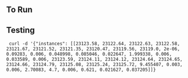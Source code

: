 ## To Run 



## Testing 

` curl -d '{"instances": [[23123.58, 23122.64, 23122.63, 23122.58, 23121.67, 23121.52, 23121.35, 23120.47, 23119.56, 23119.0, 2e-06, 0.09283, 0.006, 0.048998, 0.085046, 0.022647, 1.999338, 0.006, 0.033589, 0.006, 23123.59, 23124.11, 23124.12, 23124.64, 23124.65, 23124.66, 23124.79, 23125.08, 23125.24, 23125.72, 9.455407, 0.003, 0.006, 2.70083, 4.7, 0.006, 0.621, 0.021627, 0.037205]]}`

